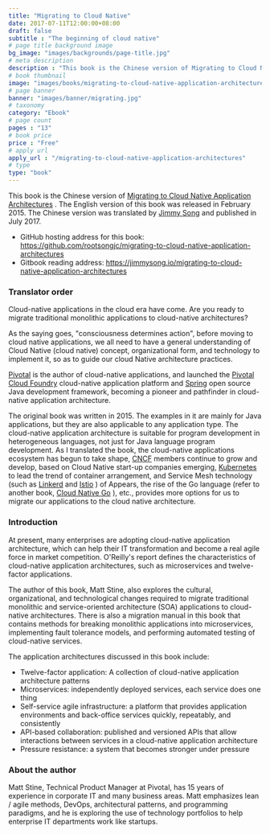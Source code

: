 ```yaml
---
title: "Migrating to Cloud Native"
date: 2017-07-11T12:00:00+08:00
draft: false
subtitle : "The beginning of cloud native"
# page title background image
bg_image: "images/backgrounds/page-title.jpg"
# meta description
description : "This book is the Chinese version of Migrating to Cloud Native Application Architectures. The English version of this book was published in February 2015. The Chinese version was translated by Jimmy Song and published in July 2017."
# book thumbnail
image: "images/books/migrating-to-cloud-native-application-architectures.jpg"
# page banner
banner: "images/banner/migrating.jpg"
# taxonomy
category: "Ebook"
# page count
pages : "13"
# book price
price : "Free"
# apply url
apply_url : "/migrating-to-cloud-native-application-architectures"
# type
type: "book"
---
```


This book is the Chinese version of [Migrating to Cloud Native Application Architectures](https://content.pivotal.io/ebooks/migrating-to-cloud-native-application-architectures) . The English version of this book was released in February 2015. The Chinese version was translated by [Jimmy Song](https://jimmysong.io/) and published in July 2017.

- GitHub hosting address for this book: https://github.com/rootsongjc/migrating-to-cloud-native-application-architectures
- Gitbook reading address: https://jimmysong.io/migrating-to-cloud-native-application-architectures

### Translator order

Cloud-native applications in the cloud era have come. Are you ready to migrate traditional monolithic applications to cloud-native architectures?

As the saying goes, "consciousness determines action", before moving to cloud native applications, we all need to have a general understanding of Cloud Native (cloud native) concept, organizational form, and technology to implement it, so as to guide our cloud Native architecture practices.

[Pivotal](https://pivotal.io/) is the author of cloud-native applications, and launched the [Pivotal Cloud Foundry](https://pivotal.io/platform) cloud-native application platform and [Spring](https://spring.io/) open source Java development framework, becoming a pioneer and pathfinder in cloud-native application architecture.

The original book was written in 2015. The examples in it are mainly for Java applications, but they are also applicable to any application type. The cloud-native application architecture is suitable for program development in heterogeneous languages, not just for Java language program development. As I translated the book, the cloud-native applications ecosystem has begun to take shape, [CNCF](https://cncf.io/) members continue to grow and develop, based on Cloud Native start-up companies emerging, [Kubernetes](https://kubernetes.io/) to lead the trend of container arrangement, and Service Mesh technology (such as [Linkerd](https://linkerd.io/) and [Istio](https://istio.io/) ) of Appears, the rise of the Go language (refer to another book, [Cloud Native Go](/en/book/cloud-native-go) ), etc., provides more options for us to migrate our applications to the cloud native architecture.

### Introduction

At present, many enterprises are adopting cloud-native application architecture, which can help their IT transformation and become a real agile force in market competition. O'Reilly's report defines the characteristics of cloud-native application architectures, such as microservices and twelve-factor applications.

The author of this book, Matt Stine, also explores the cultural, organizational, and technological changes required to migrate traditional monolithic and service-oriented architecture (SOA) applications to cloud-native architectures. There is also a migration manual in this book that contains methods for breaking monolithic applications into microservices, implementing fault tolerance models, and performing automated testing of cloud-native services.

The application architectures discussed in this book include:

- Twelve-factor application: A collection of cloud-native application architecture patterns
- Microservices: independently deployed services, each service does one thing
- Self-service agile infrastructure: a platform that provides application environments and back-office services quickly, repeatably, and consistently
- API-based collaboration: published and versioned APIs that allow interactions between services in a cloud-native application architecture
- Pressure resistance: a system that becomes stronger under pressure

### About the author

Matt Stine, Technical Product Manager at Pivotal, has 15 years of experience in corporate IT and many business areas. Matt emphasizes lean / agile methods, DevOps, architectural patterns, and programming paradigms, and he is exploring the use of technology portfolios to help enterprise IT departments work like startups.
